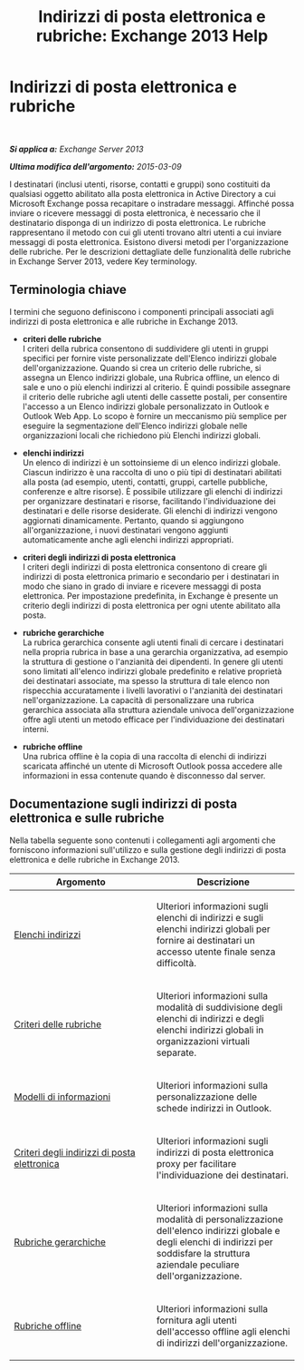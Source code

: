 ﻿---
title: 'Indirizzi di posta elettronica e rubriche: Exchange 2013 Help'
TOCTitle: Indirizzi di posta elettronica e rubriche
ms:assetid: b97d0f68-691a-42af-9a6c-4dcc37b28a42
ms:mtpsurl: https://technet.microsoft.com/it-it/library/JJ657488(v=EXCHG.150)
ms:contentKeyID: 50481534
ms.date: 05/22/2018
mtps_version: v=EXCHG.150
ms.translationtype: MT
---

# Indirizzi di posta elettronica e rubriche

 

_**Si applica a:** Exchange Server 2013_

_**Ultima modifica dell'argomento:** 2015-03-09_

I destinatari (inclusi utenti, risorse, contatti e gruppi) sono costituiti da qualsiasi oggetto abilitato alla posta elettronica in Active Directory a cui Microsoft Exchange possa recapitare o instradare messaggi. Affinché possa inviare o ricevere messaggi di posta elettronica, è necessario che il destinatario disponga di un indirizzo di posta elettronica. Le rubriche rappresentano il metodo con cui gli utenti trovano altri utenti a cui inviare messaggi di posta elettronica. Esistono diversi metodi per l'organizzazione delle rubriche. Per le descrizioni dettagliate delle funzionalità delle rubriche in Exchange Server 2013, vedere Key terminology.

## Terminologia chiave

I termini che seguono definiscono i componenti principali associati agli indirizzi di posta elettronica e alle rubriche in Exchange 2013.

  - **criteri delle rubriche**  
    I criteri della rubrica consentono di suddividere gli utenti in gruppi specifici per fornire viste personalizzate dell'Elenco indirizzi globale dell'organizzazione. Quando si crea un criterio delle rubriche, si assegna un Elenco indirizzi globale, una Rubrica offline, un elenco di sale e uno o più elenchi indirizzi al criterio. È quindi possibile assegnare il criterio delle rubriche agli utenti delle cassette postali, per consentire l'accesso a un Elenco indirizzi globale personalizzato in Outlook e Outlook Web App. Lo scopo è fornire un meccanismo più semplice per eseguire la segmentazione dell'Elenco indirizzi globale nelle organizzazioni locali che richiedono più Elenchi indirizzi globali.

<!-- end list -->

  - **elenchi indirizzi**  
    Un elenco di indirizzi è un sottoinsieme di un elenco indirizzi globale. Ciascun indirizzo è una raccolta di uno o più tipi di destinatari abilitati alla posta (ad esempio, utenti, contatti, gruppi, cartelle pubbliche, conferenze e altre risorse). È possibile utilizzare gli elenchi di indirizzi per organizzare destinatari e risorse, facilitando l'individuazione dei destinatari e delle risorse desiderate. Gli elenchi di indirizzi vengono aggiornati dinamicamente. Pertanto, quando si aggiungono all'organizzazione, i nuovi destinatari vengono aggiunti automaticamente anche agli elenchi indirizzi appropriati.

<!-- end list -->

  - **criteri degli indirizzi di posta elettronica**  
    I criteri degli indirizzi di posta elettronica consentono di creare gli indirizzi di posta elettronica primario e secondario per i destinatari in modo che siano in grado di inviare e ricevere messaggi di posta elettronica. Per impostazione predefinita, in Exchange è presente un criterio degli indirizzi di posta elettronica per ogni utente abilitato alla posta.

<!-- end list -->

  - **rubriche gerarchiche**  
    La rubrica gerarchica consente agli utenti finali di cercare i destinatari nella propria rubrica in base a una gerarchia organizzativa, ad esempio la struttura di gestione o l'anzianità dei dipendenti. In genere gli utenti sono limitati all'elenco indirizzi globale predefinito e relative proprietà dei destinatari associate, ma spesso la struttura di tale elenco non rispecchia accuratamente i livelli lavorativi o l'anzianità dei destinatari nell'organizzazione. La capacità di personalizzare una rubrica gerarchica associata alla struttura aziendale univoca dell'organizzazione offre agli utenti un metodo efficace per l'individuazione dei destinatari interni.

<!-- end list -->

  - **rubriche offline**  
    Una rubrica offline è la copia di una raccolta di elenchi di indirizzi scaricata affinché un utente di Microsoft Outlook possa accedere alle informazioni in essa contenute quando è disconnesso dal server.

## Documentazione sugli indirizzi di posta elettronica e sulle rubriche

Nella tabella seguente sono contenuti i collegamenti agli argomenti che forniscono informazioni sull'utilizzo e sulla gestione degli indirizzi di posta elettronica e delle rubriche in Exchange 2013.


<table>
<colgroup>
<col style="width: 50%" />
<col style="width: 50%" />
</colgroup>
<thead>
<tr class="header">
<th>Argomento</th>
<th>Descrizione</th>
</tr>
</thead>
<tbody>
<tr class="odd">
<td><p><a href="https://docs.microsoft.com/it-it/exchange/address-books/address-lists/address-lists">Elenchi indirizzi</a></p></td>
<td><p>Ulteriori informazioni sugli elenchi di indirizzi e sugli elenchi indirizzi globali per fornire ai destinatari un accesso utente finale senza difficoltà.</p></td>
</tr>
<tr class="even">
<td><p><a href="https://docs.microsoft.com/it-it/exchange/address-books/address-book-policies/address-book-policies">Criteri delle rubriche</a></p></td>
<td><p>Ulteriori informazioni sulla modalità di suddivisione degli elenchi di indirizzi e degli elenchi indirizzi globali in organizzazioni virtuali separate.</p></td>
</tr>
<tr class="odd">
<td><p><a href="details-templates-exchange-2013-help.md">Modelli di informazioni</a></p></td>
<td><p>Ulteriori informazioni sulla personalizzazione delle schede indirizzi in Outlook.</p></td>
</tr>
<tr class="even">
<td><p><a href="email-address-policies-exchange-2013-help.md">Criteri degli indirizzi di posta elettronica</a></p></td>
<td><p>Ulteriori informazioni sugli indirizzi di posta elettronica proxy per facilitare l'individuazione dei destinatari.</p></td>
</tr>
<tr class="odd">
<td><p><a href="https://docs.microsoft.com/it-it/exchange/address-books/hierarchical-address-books/hierarchical-address-books">Rubriche gerarchiche</a></p></td>
<td><p>Ulteriori informazioni sulla modalità di personalizzazione dell'elenco indirizzi globale e degli elenchi di indirizzi per soddisfare la struttura aziendale peculiare dell'organizzazione.</p></td>
</tr>
<tr class="even">
<td><p><a href="offline-address-books-exchange-2013-help.md">Rubriche offline</a></p></td>
<td><p>Ulteriori informazioni sulla fornitura agli utenti dell'accesso offline agli elenchi di indirizzi dell'organizzazione.</p></td>
</tr>
</tbody>
</table>


